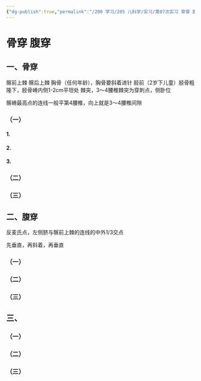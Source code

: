 ```yaml
---
{"dg-publish":true,"permalink":"/200 学习/205 儿科学/实习/第07次实习 骨穿 腹穿/骨穿 腹穿/","title":"骨穿 腹穿","created":"2024-09-14T08:10:01.000+08:00","updated":"2024-09-14T09:36:42.000+08:00"}
---
```


# 骨穿 腹穿
## 一、骨穿
髂前上棘
髂后上棘
胸骨（任何年龄），胸骨要斜着进针
胫前（2岁下儿童）胫骨粗隆下，胫骨嵴内侧1-2cm平坦处
棘突，3～4腰椎棘突为穿刺点，侧卧位

髂嵴最高点的连线一般平第4腰椎，向上就是3～4腰椎间隙
### （一）
#### 1.
#### 2.
#### 3.
### （二）
### （三）
## 二、腹穿
反麦氏点，左侧脐与髂前上棘的连线的中外1/3交点

先垂直，再斜着，再垂直
### （一）
### （二）
### （三）
## 三、
### （一）
### （二）
### （三）